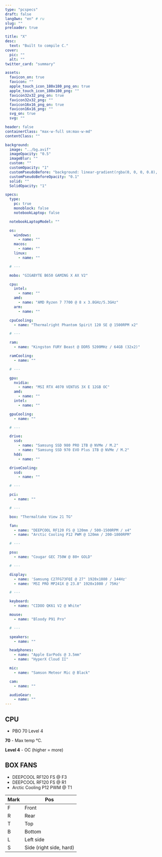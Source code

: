 ```yaml
---
type: "pcspecs"
draft: false
langOwn: "en" # ru
slug: ""
preloader: true

title: "X"
desc:
  text: "Built to compile C."
cover:
  pic: ""
  alt: ""
twitter_card: "summary"

assets:
  favicon_on: true
  favicon: ""
  apple_touch_icon_180x180_png_on: true
  apple_touch_icon_180x180_png: ""
  favicon32x32_png_on: true
  favicon32x32_png: ""
  favicon16x16_png_on: true
  favicon16x16_png: ""
  svg_on: true
  svg: ""

header: false
containerClass: "max-w-full sm:max-w-md"
contentClass: ""

background:
  image: "../bg.avif"
  imageOpacity: "0.5"
  imageBlur: ""
  custom: ""
  customOpacity: "1"
  customPseudoBefore: "background: linear-gradient(rgba(0, 0, 0, 0.8), rgba(0, 0, 0, 0.8)), url('https://assets.nozsh.com/img/loose/noise.gif'); pointer-events: none;"
  customPseudoBeforeOpacity: "0.1"
  solid: ""
  SolidOpacity: "1"

specs:
  type:
    pc: true
    monoblock: false
    notebookLaptop: false

  notebookLaptopModel: ""

  os:
    windows:
      - name: ""
    macos:
      - name: ""
    linux:
      - name: ""

  # ---

  mobo: "GIGABYTE B650 GAMING X AX V2"

  cpu:
    intel:
      - name: ""
    amd:
      - name: "AMD Ryzen 7 7700 @ 8 x 3.8GHz/5.3GHz"
    arm:
      - name: ""

  cpuCooling:
    - name: "Thermalright Phantom Spirit 120 SE @ 1500RPM x2"

  # ---

  ram:
    - name: "Kingston FURY Beast @ DDR5 5200MHz / 64GB (32x2)"

  ramCooling:
    - name: ""

  # ---

  gpu:
    nvidia:
      - name: "MSI RTX 4070 VENTUS 3X E 12GB OC"
    amd:
      - name: ""
    intel:
      - name: ""

  gpuCooling:
    - name: ""

  # ---

  drive:
    ssd:
      - name: "Samsung SSD 980 PRO 1TB @ NVMe / M.2"
      - name: "Samsung SSD 970 EVO Plus 1TB @ NVMe / M.2"
    hdd:
      - name: ""

  driveCooling:
    ssd:
      - name: ""

  # ---

  pci:
    - name: ""

  # ---

  box: "Thermaltake View 21 TG"

  fan:
    - name: "DEEPCOOL RF120 FS @ 120mm / 500-1500RPM / x4"
    - name: "Arctic Cooling P12 PWM @ 120mm / 200-1800RPM"

  # ---

  psu:
    - name: "Cougar GEC 750W @ 80+ GOLD"

  # ---

  display:
    - name: 'Samsung C27FG73FQI @ 27" 1920x1080 / 144Hz'
    - name: 'MSI PRO MP241X @ 23.8" 1920x1080 / 75Hz'

  # ---

  keyboard:
    - name: "CIDOO QK61 V2 @ White"

  mouse:
    - name: "Bloody P91 Pro"

  # ---

  speakers:
    - name: ""

  headphones:
    - name: "Apple EarPods @ 3.5mm"
    - name: "HyperX Cloud II"

  mic:
    - name: "Samson Meteor Mic @ Black"

  cam:
    - name: ""

  audioGear:
    - name: ""
---
```


<style>
  #background-image {
    filter: blur(6px) grayscale(20%);
  }
</style>

## CPU

- PBO 70 Level 4

**70** - Max temp °C.

**Level 4** - OC (higher = more)

## BOX FANS

- DEEPCOOL RF120 FS @ F3
- DEEPCOOL RF120 FS @ R1
- Arctic Cooling P12 PWM @ T1

| Mark | Pos                     |
| ---- | ----------------------- |
| F    | Front                   |
| R    | Rear                    |
| T    | Top                     |
| B    | Bottom                  |
| L    | Left side               |
| S    | Side (right side, hard) |
